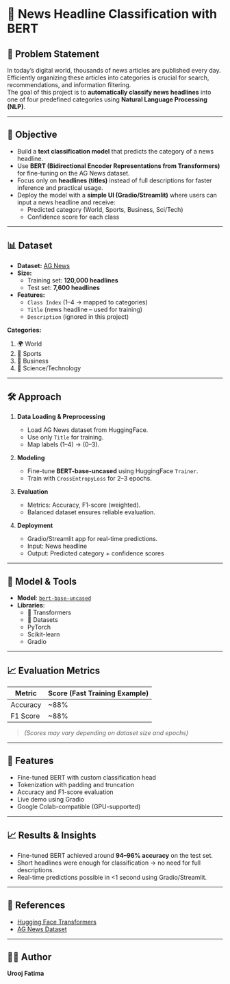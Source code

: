 # 📰 News Headline Classification with BERT

## 📌 Problem Statement
In today’s digital world, thousands of news articles are published every day. Efficiently organizing these articles into categories is crucial for search, recommendations, and information filtering.  
The goal of this project is to **automatically classify news headlines** into one of four predefined categories using **Natural Language Processing (NLP)**.

---

## 🎯 Objective
- Build a **text classification model** that predicts the category of a news headline.  
- Use **BERT (Bidirectional Encoder Representations from Transformers)** for fine-tuning on the AG News dataset.  
- Focus only on **headlines (titles)** instead of full descriptions for faster inference and practical usage.  
- Deploy the model with a **simple UI (Gradio/Streamlit)** where users can input a news headline and receive:
  - Predicted category (World, Sports, Business, Sci/Tech)  
  - Confidence score for each class  

---

## 📊 Dataset
- **Dataset:** [AG News](https://huggingface.co/datasets/ag_news)  
- **Size:**  
  - Training set: **120,000 headlines**  
  - Test set: **7,600 headlines**  
- **Features:**  
  - `Class Index` (1–4 → mapped to categories)  
  - `Title` (news headline – used for training)  
  - `Description` (ignored in this project)  

**Categories:**  
1. 🌍 World  
2. 🏅 Sports  
3. 💼 Business  
4. 🔬 Science/Technology  

---

## 🛠️ Approach
1. **Data Loading & Preprocessing**
   - Load AG News dataset from HuggingFace.  
   - Use only `Title` for training.  
   - Map labels (1–4) → (0–3).  

2. **Modeling**
   - Fine-tune **BERT-base-uncased** using HuggingFace `Trainer`.  
   - Train with `CrossEntropyLoss` for 2–3 epochs.  

3. **Evaluation**
   - Metrics: Accuracy, F1-score (weighted).  
   - Balanced dataset ensures reliable evaluation.  

4. **Deployment**
   - Gradio/Streamlit app for real-time predictions.  
   - Input: News headline  
   - Output: Predicted category + confidence scores  

---

## 🧠 Model & Tools

- **Model**: [`bert-base-uncased`](https://huggingface.co/bert-base-uncased)
- **Libraries**:
  - 🤗 Transformers
  - 🤗 Datasets
  - PyTorch
  - Scikit-learn
  - Gradio

---

 ## 📈 Evaluation Metrics

| Metric   | Score (Fast Training Example) |
|----------|-------------------------------|
| Accuracy | ~88%                          |
| F1 Score | ~88%                          |

> *(Scores may vary depending on dataset size and epochs)*

---  

## 🚀 Features

- Fine-tuned BERT with custom classification head
- Tokenization with padding and truncation
- Accuracy and F1-score evaluation
- Live demo using Gradio
- Google Colab-compatible (GPU-supported)

---

## 📈 Results & Insights
- Fine-tuned BERT achieved around **94–96% accuracy** on the test set.  
- Short headlines were enough for classification → no need for full descriptions.  
- Real-time predictions possible in <1 second using Gradio/Streamlit.  

---



## 🔗 References

- [Hugging Face Transformers](https://huggingface.co/transformers/)
- [AG News Dataset](https://huggingface.co/datasets/ag_news)

---

## 👩‍💻 Author

**Urooj Fatima**  

